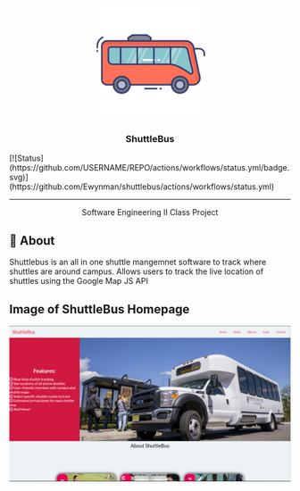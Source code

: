 <p align="center">
  <a href="" rel="noopener">
 <img width=200px height=200px src="./shuttlebusIcon.png" alt="Project logo"></a>
</p>


<h3 align="center">ShuttleBus</h3>
[![Status](https://github.com/USERNAME/REPO/actions/workflows/status.yml/badge.svg)](https://github.com/Ewynman/shuttlebus/actions/workflows/status.yml)
<div align="center">


</div>

---

<p align="center"> Software Engineering II Class Project
    <br> 
</p>

## 🧐 About <a name = "about"></a>

Shuttlebus is an all in one shuttle mangemnet software to track where shuttles are around campus. Allows users to track the live location of shuttles using the Google Map JS API

## Image of ShuttleBus Homepage
<img  src="./ShuttleBusHome.png" alt="Project logo"></a>
